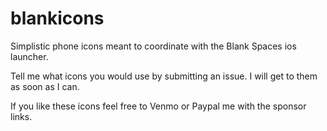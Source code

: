 # blankicons
Simplistic phone icons meant to coordinate with the Blank Spaces ios launcher.

Tell me what icons you would use by submitting an issue. I will get to them as soon as I can.

If you like these icons feel free to Venmo or Paypal me with the sponsor links.
